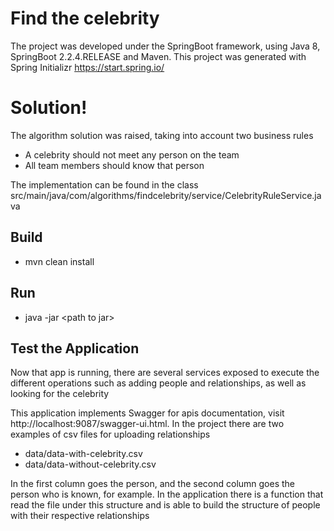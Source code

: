 # Find the celebrity

The project was developed under the SpringBoot framework, using Java 8, SpringBoot 2.2.4.RELEASE
and Maven.
This project was generated with Spring Initializr https://start.spring.io/

# Solution!

The algorithm solution was raised, taking into account two business rules

  - A celebrity should not meet any person on the team
  - All team members should know that person
 
The implementation can be found in the class
src/main/java/com/algorithms/findcelebrity/service/CelebrityRuleService.java

## Build 
- mvn clean install

## Run
- java -jar \<path to jar\>

## Test the Application
Now that app is running, there are several services exposed to execute the different operations such as adding people and relationships, as well as looking for the celebrity

This application implements Swagger for apis documentation, visit http://localhost:9087/swagger-ui.html.
In the project there are two examples of csv files for uploading relationships
- data/data-with-celebrity.csv
- data/data-without-celebrity.csv

In the first column goes the person, and the second column goes the person who is known,
for example.
In the application there is a function that read the file under this structure and is able to build the structure of people with their respective relationships